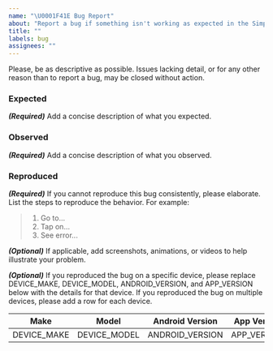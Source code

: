 ```yaml
---
name: "\U0001F41E Bug Report"
about: "Report a bug if something isn't working as expected in the Simplenote Android app."
title: ""
labels: bug
assignees: ""
---
```


Please, be as descriptive as possible.  Issues lacking detail, or for any other reason than to report a bug, may be closed without action.

### Expected
***(Required)*** Add a concise description of what you expected.

### Observed
***(Required)*** Add a concise description of what you observed.

### Reproduced
***(Required)*** If you cannot reproduce this bug consistently, please elaborate.  List the steps to reproduce the behavior.  For example:
> 1. Go to...
> 2. Tap on...
> 3. See error...

***(Optional)*** If applicable, add screenshots, animations, or videos to help illustrate your problem.

***(Optional)*** If you reproduced the bug on a specific device, please replace DEVICE_MAKE, DEVICE_MODEL, ANDROID_VERSION, and APP_VERSION below with the details for that device.  If you reproduced the bug on multiple devices, please add a row for each device.

Make|Model|Android Version|App Version
-|-|-|-
DEVICE_MAKE|DEVICE_MODEL|ANDROID_VERSION|APP_VERSION

